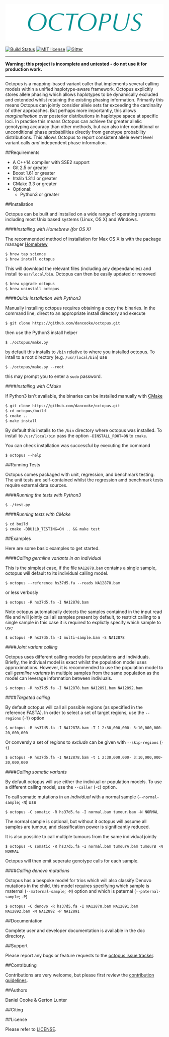 ![Octopus Logo](logo.png)

[![Build Status](https://travis-ci.com/dancooke/octopus.svg?token=U9L3a7MWio2P3XpPT3JV&branch=master)](https://travis-ci.com/dancooke/octopus)
[![MIT license](http://img.shields.io/badge/license-MIT-brightgreen.svg)](http://opensource.org/licenses/MIT)
[![Gitter](https://badges.gitter.im/octopus-caller/Lobby.svg)](https://gitter.im/octopus-caller/Lobby?utm_source=badge&utm_medium=badge&utm_campaign=pr-badge)

---

**Warning: this project is incomplete and untested - do not use it for production work.**

---

Octopus is a mapping-based variant caller that implements several calling models within a unified haplotype-aware framework. Octopus explicitly stores allele phasing which allows haplotypes to be dynamically excluded and extended whilst retaining the existing phasing information. Primarily this means Octopus can jointly consider allele sets far exceeding the cardinality of other approaches. But perhaps more importantly, this allows *marginalisation* over posterior distributions in haplotype space at specific loci. In practise this means Octopus can achieve far greater allelic genotyping accuracy than other methods, but can also infer conditional or unconditional phase probabilities directly from genotype probability distributions. This allows Octopus to report consistent allele event level variant calls *and* independent phase information.

##Requirements
* A C++14 compiler with SSE2 support
* Git 2.5 or greater
* Boost 1.61 or greater
* htslib 1.31.1 or greater
* CMake 3.3 or greater
* Optional:
    * Python3 or greater

##Installation

Octopus can be built and installed on a wide range of operating systems including most Unix based systems (Linux, OS X) and Windows.

####*Installing with Homebrew (for OS X)*

The recommended method of installation for Max OS X is with the package manager [Homebrew](http://brew.sh)

```shell
$ brew tap science
$ brew install octopus
```

This will download the relevant files (including any dependancies) and install to `usr/local/bin`. Octopus can then be easily updated or removed

```shell
$ brew upgrade octopus
$ brew uninstall octopus
```

####*Quick installation with Python3*

Manually installing octopus requires obtaining a copy the binaries. In the command line, direct to an appropriate install directory and execute

```shell
$ git clone https://github.com/dancooke/octopus.git
```

then use the Python3 install helper

```shell
$ ./octopus/make.py
```

by default this installs to `/bin` relative to where you installed octopus. To intall to a root directory (e.g. `/usr/local/bin`) use

```shell
$ ./octopus/make.py --root
```

this may prompt you to enter a `sudo` password.

####*Installing with CMake*

If Python3 isn't available, the binaries can be installed manually with [CMake](https://cmake.org)

```shell
$ git clone https://github.com/dancooke/octopus.git
$ cd octopus/build
$ cmake ..
$ make install
```

By default this installs to the `/bin` directory where octopus was installed. To install to `/usr/local/bin` pass the option `-DINSTALL_ROOT=ON` to `cmake`.

You can check installation was successful by executing the command 

```shell
$ octopus --help
```

##Running Tests

Octopus comes packaged with unit, regression, and benchmark testing. The unit tests are self-contained whilst the regression amd benchmark tests require external data sources.

####*Running the tests with Python3*

```shell
$ ./test.py
```

####*Running tests with CMake*

```shell
$ cd build
$ cmake -DBUILD_TESTING=ON .. && make test
```

##Examples

Here are some basic examples to get started.

####*Calling germline variants in an individual*

This is the simplest case, if the file `NA12878.bam` contains a single sample, octopus will default to its individual calling model. 

```shell
$ octopus --reference hs37d5.fa --reads NA12878.bam
```

or less verbosly

```shell
$ octopus -R hs37d5.fa -I NA12878.bam
```

Note octopus automatically detects the samples contained in the input read file and will jointly call all samples present by default, to restrict calling to a single sample in this case it is required to explictly specify which sample to use

```shell
$ octopus -R hs37d5.fa -I multi-sample.bam -S NA12878
```

####*Joint variant calling*

Octopus uses different calling models for populations and individuals. Briefly, the indiviual model is exact whilst the population model uses approximations. However, it is recommended to use the population model to call *germline variants* in multiple samples from the same population as the model can leverage information between indiviuals.

```shell
$ octopus -R hs37d5.fa -I NA12878.bam NA12891.bam NA12892.bam
```

####*Targeted calling*

By default octopus will call all possible regions (as specified in the reference FASTA). In order to select a set of target regions, use the `--regions` (`-T`) option

```shell
$ octopus -R hs37d5.fa -I NA12878.bam -T 1 2:30,000,000- 3:10,000,000-20,000,000
```

Or conversly a set of regions to *exclude* can be given with `--skip-regions` (`-t`)

```shell
$ octopus -R hs37d5.fa -I NA12878.bam -t 1 2:30,000,000- 3:10,000,000-20,000,000
```

####*Calling somatic variants*

By default octopus will use either the indiviual or population models. To use a different calling model, use the `--caller` (`-C`) option.

To call somatic mutations in an *individual* with a normal sample (`--normal-sample`; `-N`) use

```shell
$ octopus -C somatic -R hs37d5.fa -I normal.bam tumour.bam -N NORMAL
```

The normal sample is optional, but without it octopus will assume all samples are tumour, and classification power is significantly reduced.

It is also possible to call multiple tumours from the same individual jointly

```shell
$ octopus -C somatic -R hs37d5.fa -I normal.bam tumourA.bam tumourB -N NORMAL
```

Octopus will then emit seperate genotype calls for each sample.

####*Calling denovo mutations*

Octopus has a bespoke model for trios which will also classify Denovo mutations in the child, this model requires specifying which sample is maternal (`--maternal-sample`; `-M`) option and which is paternal (`--paternal-sample`; `-P`)

```shell
$ octopus -C denovo -R hs37d5.fa -I NA12878.bam NA12891.bam NA12892.bam -M NA12892 -P NA12891
```

##Documentation

Complete user and developer documentation is available in the doc directory.

##Support

Please report any bugs or feature requests to the [octopus issue tracker](https://github.com/dancooke/octopus/issues).

##Contributing

Contributions are very welcome, but please first review the [contribution guidelines](CONTRIBUTING.md).

##Authors

Daniel Cooke & Gerton Lunter

##Citing

##License

Please refer to [LICENSE](LICENSE).
